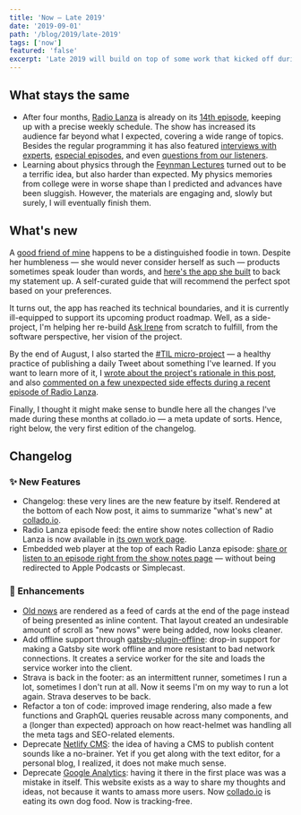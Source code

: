 ```yaml
---
title: 'Now — Late 2019'
date: '2019-09-01'
path: '/blog/2019/late-2019'
tags: ['now']
featured: 'false'
excerpt: 'Late 2019 will build on top of some work that kicked off during the summer, but it will also incorporate a couple of brand new projects that I just recently started experimenting with: #TIL & Ask Irene.'
---
```


## What stays the same

- After four months, [Radio Lanza](/blog/2019/radio-lanza) is already on its [14th episode](https://www.radiolanza.com/episodes/9), keeping up with a precise weekly schedule. The show has increased its audience far beyond what I expected, covering a wide range of topics. Besides the regular programming it has also featured [interviews with experts](https://www.radiolanza.com/episodes/especial-facebook-libra), [especial episodes](https://www.radiolanza.com/episodes/especial-apple-wwdc-2019), and even [questions from our listeners](https://www.radiolanza.com/episodes/especial-aprender-a-programar).
- Learning about physics through the [Feynman Lectures](http://www.feynmanlectures.caltech.edu) turned out to be a terrific idea, but also harder than expected. My physics memories from college were in worse shape than I predicted and advances have been sluggish. However, the materials are engaging and, slowly but surely, I will eventually finish them.

## What's new

A [good friend of mine](https://irenedemas.com) happens to be a distinguished foodie in town. Despite her humbleness — she would never consider herself as such — products sometimes speak louder than words, and [here's the app she built](https://www.irene.cool) to back my statement up. A self-curated guide that will recommend the perfect spot based on your preferences.

It turns out, the app has reached its technical boundaries, and it is currently ill-equipped to support its upcoming product roadmap. Well, as a side-project, I'm helping her re-build [Ask Irene](https://www.irene.cool) from scratch to fulfill, from the software perspective, her vision of the project.

By the end of August, I also started the [#TIL micro-project](https://twitter.com/marccollado) — a healthy practice of publishing a daily Tweet about something I've learned. If you want to learn more of it, I [wrote about the project's rationale in this post](/blog/2019/til), and also [commented on a few unexpected side effects during a recent episode of Radio Lanza](https://www.radiolanza.com/episodes/9).

Finally, I thought it might make sense to bundle here all the changes I've made during these months at collado.io — a meta update of sorts. Hence, right below, the very first edition of the changelog.

## Changelog

### ✨ New Features

- Changelog: these very lines are the new feature by itself. Rendered at the bottom of each Now post, it aims to summarize "what's new" at [collado.io](#).
- Radio Lanza episode feed: the entire show notes collection of Radio Lanza is now available in [its own work page](/blog/2019/radio-lanza).
- Embedded web player at the top of each Radio Lanza episode: [share or listen to an episode right from the show notes page](https://www.radiolanza.com/episodes/0) — without being redirected to Apple Podcasts or Simplecast.

### 🔧 Enhancements

- [Old nows](/now) are rendered as a feed of cards at the end of the page instead of being presented as inline content. That layout created an undesirable amount of scroll as "new nows" were being added, now looks cleaner.
- Add offline support through [gatsby-plugin-offline](https://github.com/gatsbyjs/gatsby/tree/master/packages/gatsby-plugin-offline): drop-in support for making a Gatsby site work offline and more resistant to bad network connections. It creates a service worker for the site and loads the service worker into the client.
- Strava is back in the footer: as an intermittent runner, sometimes I run a lot, sometimes I don't run at all. Now it seems I'm on my way to run a lot again. Strava deserves to be back.
- Refactor a ton of code: improved image rendering, also made a few functions and GraphQL queries reusable across many components, and a (longer than expected) approach on how react-helmet was handling all the meta tags and SEO-related elements.
- Deprecate [Netlify CMS](https://github.com/netlify/netlify-cms): the idea of having a CMS to publish content sounds like a no-brainer. Yet if you get along with the text editor, for a personal blog, I realized, it does not make much sense.
- Deprecate [Google Analytics](https://github.com/gatsbyjs/gatsby/tree/master/packages/gatsby-plugin-google-analytics): having it there in the first place was was a mistake in itself. This website exists as a way to share my thoughts and ideas, not because it wants to amass more users. Now [collado.io](/) is eating its own dog food. Now is tracking-free.
